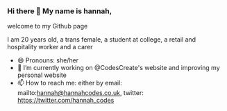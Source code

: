 ### Hi there 👋 My name is hannah,
welcome to my Github page 

I am 20 years old, a trans female, a student at college, a retail and hospitality worker and a carer 
- 😄 Pronouns: she/her
- 🔭 I’m currently working on @CodesCreate's website and improving my personal website 
- 📫 How to reach me: either by email: mailto:hannah@hannahcodes.co.uk, twitter: https://twitter.com/hannah_codes
